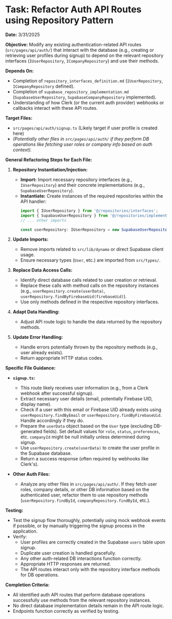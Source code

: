 # Task: Refactor Auth API Routes using Repository Pattern

**Date:** 3/31/2025

**Objective:** Modify any existing authentication-related API routes (`src/pages/api/auth/`) that interact with the database (e.g., creating or retrieving user profiles during signup) to depend on the relevant repository interfaces (`IUserRepository`, `ICompanyRepository`) and use their methods.

**Depends On:**
*   Completion of `repository_interfaces_definition.md` (`IUserRepository`, `ICompanyRepository` defined).
*   Completion of `supabase_repository_implementation.md` (`SupabaseUserRepository`, `SupabaseCompanyRepository` implemented).
*   Understanding of how Clerk (or the current auth provider) webhooks or callbacks interact with these API routes.

**Target Files:**

*   `src/pages/api/auth/signup.ts` (Likely target if user profile is created here)
*   *(Potentially other files in `src/pages/api/auth/` if they perform DB operations like fetching user roles or company info based on auth context).*

**General Refactoring Steps for Each File:**

1.  **Repository Instantiation/Injection:**
    *   **Import:** Import necessary repository interfaces (e.g., `IUserRepository`) and their concrete implementations (e.g., `SupabaseUserRepository`).
    *   **Instantiate:** Create instances of the required repositories within the API handler:
        ```typescript
        import { IUserRepository } from '@/repositories/interfaces';
        import { SupabaseUserRepository } from '@/repositories/implementations/supabase';
        // ... other imports

        const userRepository: IUserRepository = new SupabaseUserRepository();
        ```

2.  **Update Imports:**
    *   Remove imports related to `src/lib/dynamo` or direct Supabase client usage.
    *   Ensure necessary types (`User`, etc.) are imported from `src/types/`.

3.  **Replace Data Access Calls:**
    *   Identify direct database calls related to user creation or retrieval.
    *   Replace these calls with method calls on the repository instances (e.g., `userRepository.create(userData)`, `userRepository.findByFirebaseUid(firebaseUid)`).
    *   Use only methods defined in the respective repository interfaces.

4.  **Adapt Data Handling:**
    *   Adjust API route logic to handle the data returned by the repository methods.

5.  **Update Error Handling:**
    *   Handle errors potentially thrown by the repository methods (e.g., user already exists).
    *   Return appropriate HTTP status codes.

**Specific File Guidance:**

*   **`signup.ts`:**
    *   This route likely receives user information (e.g., from a Clerk webhook after successful signup).
    *   Extract necessary user details (email, potentially Firebase UID, display name).
    *   Check if a user with this email or Firebase UID already exists using `userRepository.findByEmail` or `userRepository.findByFirebaseUid`. Handle accordingly if they do.
    *   Prepare the `userData` object based on the `User` type (excluding DB-generated fields). Set default values for `role`, `status`, `preferences`, etc. `companyId` might be null initially unless determined during signup.
    *   Use `userRepository.create(userData)` to create the user profile in the Supabase database.
    *   Return a success response (often required by webhooks like Clerk's).

*   **Other Auth Files:**
    *   Analyze any other files in `src/pages/api/auth/`. If they fetch user roles, company details, or other DB information based on the authenticated user, refactor them to use repository methods (`userRepository.findById`, `companyRepository.findById`, etc.).

**Testing:**

*   Test the signup flow thoroughly, potentially using mock webhook events if possible, or by manually triggering the signup process in the application.
*   Verify:
    *   User profiles are correctly created in the Supabase `users` table upon signup.
    *   Duplicate user creation is handled gracefully.
    *   Any other auth-related DB interactions function correctly.
    *   Appropriate HTTP responses are returned.
    *   The API routes interact only with the repository interface methods for DB operations.

**Completion Criteria:**
*   All identified auth API routes that perform database operations successfully use methods from the relevant repository instances.
*   No direct database implementation details remain in the API route logic.
*   Endpoints function correctly as verified by testing.
